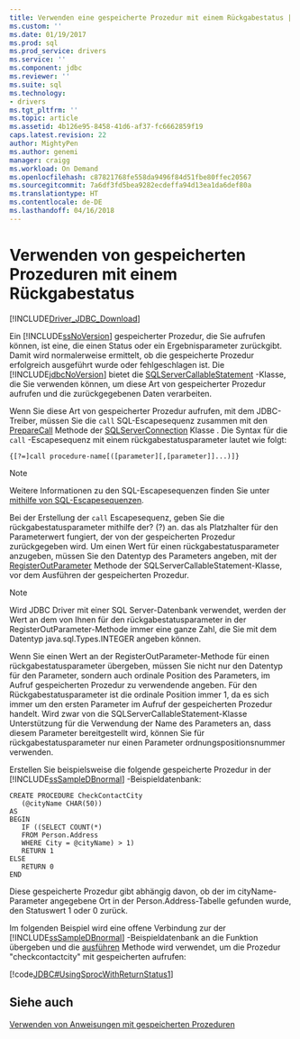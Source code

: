 ```yaml
---
title: Verwenden eine gespeicherte Prozedur mit einem Rückgabestatus | Microsoft Docs
ms.custom: ''
ms.date: 01/19/2017
ms.prod: sql
ms.prod_service: drivers
ms.service: ''
ms.component: jdbc
ms.reviewer: ''
ms.suite: sql
ms.technology:
- drivers
ms.tgt_pltfrm: ''
ms.topic: article
ms.assetid: 4b126e95-8458-41d6-af37-fc6662859f19
caps.latest.revision: 22
author: MightyPen
ms.author: genemi
manager: craigg
ms.workload: On Demand
ms.openlocfilehash: c87821768fe558da9496f84d51fbe80ffec20567
ms.sourcegitcommit: 7a6df3fd5bea9282ecdeffa94d13ea1da6def80a
ms.translationtype: HT
ms.contentlocale: de-DE
ms.lasthandoff: 04/16/2018
---
```

# <a name="using-a-stored-procedure-with-a-return-status"></a>Verwenden von gespeicherten Prozeduren mit einem Rückgabestatus
[!INCLUDE[Driver_JDBC_Download](../../includes/driver_jdbc_download.md)]

  Ein [!INCLUDE[ssNoVersion](../../includes/ssnoversion_md.md)] gespeicherter Prozedur, die Sie aufrufen können, ist eine, die einen Status oder ein Ergebnisparameter zurückgibt. Damit wird normalerweise ermittelt, ob die gespeicherte Prozedur erfolgreich ausgeführt wurde oder fehlgeschlagen ist. Die [!INCLUDE[jdbcNoVersion](../../includes/jdbcnoversion_md.md)] bietet die [SQLServerCallableStatement](../../connect/jdbc/reference/sqlservercallablestatement-class.md) -Klasse, die Sie verwenden können, um diese Art von gespeicherter Prozedur aufrufen und die zurückgegebenen Daten verarbeiten.  
  
 Wenn Sie diese Art von gespeicherter Prozedur aufrufen, mit dem JDBC-Treiber, müssen Sie die `call` SQL-Escapesequenz zusammen mit den [PrepareCall](../../connect/jdbc/reference/preparecall-method-sqlserverconnection.md) Methode der [SQLServerConnection](../../connect/jdbc/reference/sqlserverconnection-class.md) Klasse . Die Syntax für die `call` -Escapesequenz mit einem rückgabestatusparameter lautet wie folgt:  
  
 `{[?=]call procedure-name[([parameter][,[parameter]]...)]}`  
  
> [!NOTE]  
>  Weitere Informationen zu den SQL-Escapesequenzen finden Sie unter [mithilfe von SQL-Escapesequenzen](../../connect/jdbc/using-sql-escape-sequences.md).  
  
 Bei der Erstellung der `call` Escapesequenz, geben Sie die rückgabestatusparameter mithilfe der? (?) an. das als Platzhalter für den Parameterwert fungiert, der von der gespeicherten Prozedur zurückgegeben wird. Um einen Wert für einen rückgabestatusparameter anzugeben, müssen Sie den Datentyp des Parameters angeben, mit der [RegisterOutParameter](../../connect/jdbc/reference/registeroutparameter-method-sqlservercallablestatement.md) Methode der SQLServerCallableStatement-Klasse, vor dem Ausführen der gespeicherten Prozedur.  
  
> [!NOTE]  
>  Wird JDBC Driver mit einer SQL Server-Datenbank verwendet, werden der Wert an dem von Ihnen für den rückgabestatusparameter in der RegisterOutParameter-Methode immer eine ganze Zahl, die Sie mit dem Datentyp java.sql.Types.INTEGER angeben können.  
  
 Wenn Sie einen Wert an der RegisterOutParameter-Methode für einen rückgabestatusparameter übergeben, müssen Sie nicht nur den Datentyp für den Parameter, sondern auch ordinale Position des Parameters, im Aufruf gespeicherten Prozedur zu verwendende angeben. Für den Rückgabestatusparameter ist die ordinale Position immer 1, da es sich immer um den ersten Parameter im Aufruf der gespeicherten Prozedur handelt. Wird zwar von die SQLServerCallableStatement-Klasse Unterstützung für die Verwendung der Name des Parameters an, dass diesem Parameter bereitgestellt wird, können Sie für rückgabestatusparameter nur einen Parameter ordnungspositionsnummer verwenden.  
  
 Erstellen Sie beispielsweise die folgende gespeicherte Prozedur in der [!INCLUDE[ssSampleDBnormal](../../includes/sssampledbnormal_md.md)] -Beispieldatenbank:  
  
```  
CREATE PROCEDURE CheckContactCity  
   (@cityName CHAR(50))  
AS  
BEGIN  
   IF ((SELECT COUNT(*)  
   FROM Person.Address  
   WHERE City = @cityName) > 1)  
   RETURN 1  
ELSE  
   RETURN 0  
END  
```  
  
 Diese gespeicherte Prozedur gibt abhängig davon, ob der im cityName-Parameter angegebene Ort in der Person.Address-Tabelle gefunden wurde, den Statuswert 1 oder 0 zurück.  
  
 Im folgenden Beispiel wird eine offene Verbindung zur der [!INCLUDE[ssSampleDBnormal](../../includes/sssampledbnormal_md.md)] -Beispieldatenbank an die Funktion übergeben und die [ausführen](../../connect/jdbc/reference/execute-method-sqlserverstatement.md) Methode wird verwendet, um die Prozedur "checkcontactcity" mit gespeicherten aufrufen:  
  
 [!code[JDBC#UsingSprocWithReturnStatus1](../../connect/jdbc/codesnippet/Java/using-a-stored-procedure_1_1.java)]  
  
## <a name="see-also"></a>Siehe auch  
 [Verwenden von Anweisungen mit gespeicherten Prozeduren](../../connect/jdbc/using-statements-with-stored-procedures.md)  
  
  
